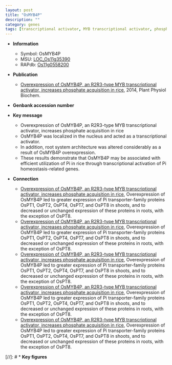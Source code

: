 ```yaml
---
layout: post
title: "OsMYB4P"
description: ""
category: genes
tags: [transcriptional activator, MYB transcriptional activator, phosphate acquisition, phosphate, nucleus, root system architecture, root, architecture, Pi, Pi homeostasis]
---
```


* **Information**  
    + Symbol: OsMYB4P  
    + MSU: [LOC_Os11g35390](http://rice.plantbiology.msu.edu/cgi-bin/ORF_infopage.cgi?orf=LOC_Os11g35390)  
    + RAPdb: [Os11g0558200](http://rapdb.dna.affrc.go.jp/viewer/gbrowse_details/irgsp1?name=Os11g0558200)  

* **Publication**  
    + [Overexpression of OsMYB4P, an R2R3-type MYB transcriptional activator, increases phosphate acquisition in rice](http://www.ncbi.nlm.nih.gov/pubmed?term=Overexpression+of+OsMYB4P,+an+R2R3-type+MYB+transcriptional+activator,+increases+phosphate+acquisition+in+rice%5BTitle%5D), 2014, Plant Physiol Biochem.

* **Genbank accession number**  

* **Key message**  
    + Overexpression of OsMYB4P, an R2R3-type MYB transcriptional activator, increases phosphate acquisition in rice
    + OsMYB4P was localized in the nucleus and acted as a transcriptional activator.
    + In addition, root system architecture was altered considerably as a result of OsMYB4P overexpression.
    + These results demonstrate that OsMYB4P may be associated with efficient utilization of Pi in rice through transcriptional activation of Pi homeostasis-related genes.

* **Connection**  
    + [Overexpression of OsMYB4P, an R2R3-type MYB transcriptional activator, increases phosphate acquisition in rice](http://www.ncbi.nlm.nih.gov/pubmed?term=Overexpression+of+OsMYB4P,+an+R2R3-type+MYB+transcriptional+activator,+increases+phosphate+acquisition+in+rice%5BTitle%5D), Overexpression of OsMYB4P led to greater expression of Pi transporter-family proteins OsPT1, OsPT2, OsPT4, OsPT7, and OsPT8 in shoots, and to decreased or unchanged expression of these proteins in roots, with the exception of OsPT8.
    + [Overexpression of OsMYB4P, an R2R3-type MYB transcriptional activator, increases phosphate acquisition in rice](http://www.ncbi.nlm.nih.gov/pubmed?term=Overexpression+of+OsMYB4P,+an+R2R3-type+MYB+transcriptional+activator,+increases+phosphate+acquisition+in+rice%5BTitle%5D), Overexpression of OsMYB4P led to greater expression of Pi transporter-family proteins OsPT1, OsPT2, OsPT4, OsPT7, and OsPT8 in shoots, and to decreased or unchanged expression of these proteins in roots, with the exception of OsPT8.
    + [Overexpression of OsMYB4P, an R2R3-type MYB transcriptional activator, increases phosphate acquisition in rice](http://www.ncbi.nlm.nih.gov/pubmed?term=Overexpression+of+OsMYB4P,+an+R2R3-type+MYB+transcriptional+activator,+increases+phosphate+acquisition+in+rice%5BTitle%5D), Overexpression of OsMYB4P led to greater expression of Pi transporter-family proteins OsPT1, OsPT2, OsPT4, OsPT7, and OsPT8 in shoots, and to decreased or unchanged expression of these proteins in roots, with the exception of OsPT8.
    + [Overexpression of OsMYB4P, an R2R3-type MYB transcriptional activator, increases phosphate acquisition in rice](http://www.ncbi.nlm.nih.gov/pubmed?term=Overexpression+of+OsMYB4P,+an+R2R3-type+MYB+transcriptional+activator,+increases+phosphate+acquisition+in+rice%5BTitle%5D), Overexpression of OsMYB4P led to greater expression of Pi transporter-family proteins OsPT1, OsPT2, OsPT4, OsPT7, and OsPT8 in shoots, and to decreased or unchanged expression of these proteins in roots, with the exception of OsPT8.
    + [Overexpression of OsMYB4P, an R2R3-type MYB transcriptional activator, increases phosphate acquisition in rice](http://www.ncbi.nlm.nih.gov/pubmed?term=Overexpression+of+OsMYB4P,+an+R2R3-type+MYB+transcriptional+activator,+increases+phosphate+acquisition+in+rice%5BTitle%5D), Overexpression of OsMYB4P led to greater expression of Pi transporter-family proteins OsPT1, OsPT2, OsPT4, OsPT7, and OsPT8 in shoots, and to decreased or unchanged expression of these proteins in roots, with the exception of OsPT8.

[//]: # * **Key figures**  


